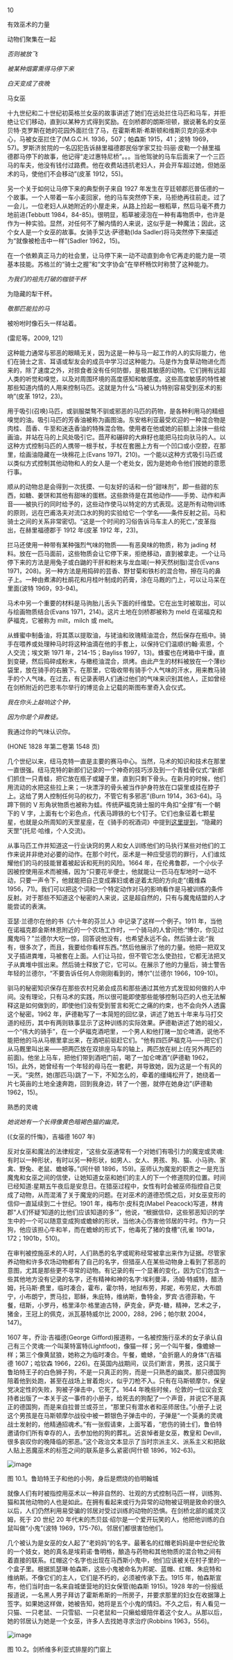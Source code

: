 <title>Operative Witchcraft</title><link href="9781620558454.css" rel="stylesheet" type="text/css"> 

10

有效巫术的力量

动物们聚集在一起

*否则被放飞*

*被某种烟雾熏得马停下来*

*白天变成了夜晚*

马女巫

十九世纪和二十世纪初英格兰女巫的故事讲述了她们在远处拦住马匹和马车，并拒绝让它们移动，直到以某种方式得到奖励。在剑桥郡的朗斯坦顿，据说著名的女巫贝特·克罗斯在她的花园外面拦住了马，在霍斯希斯·希斯顿和维斯贝克的巫术中心，马被女巫拦住了(M.G.C.H. 1936，507；帕森斯 1915，41；波特 1969，57)。罗斯济贫院的一名囚犯告诉赫里福德郡民俗学家艾拉·玛丽·皮勒一个赫里福德郡马停下的故事，他记得“走过惠特尼桥”。。。当他驾驶的马车后面来了一个三匹马的车夫，他没有钱付过路费。他在收费站违抗老妇人，并会开车超过她，但她巫术的马，使他们不会移动”(皮革 1912，55)。

另一个关于如何让马停下来的典型例子来自 1927 年发生在亨廷顿郡厄普伍德的一个故事。一个人带着一车小麦回家，他的马车突然停下来，马拒绝再往前走。过了一会儿，一位老妇人从她附近的小屋走来，从路上捡起一根稻草，然后马毫不费力地前进(Tebbutt 1984，84-85)。很明显，稻草被浸泡在一种有毒物质中，也许是作为一种实验。显然，对任何不了解内情的人来说，这似乎是一种魔法；因此，这个女人是一个女巫的故事。女骑手艾达·萨德勒(Ida Sadler)将马突然停下来描述为“就像被枪击中一样”(Sadler 1962，15)。

在一个依赖真正马力的社会里，让马停下来一动不动直到命令它再走的能力是一项基本技能。苏格兰的“骑士之握”和“文字协会”在举杯畅饮时称赞了这种能力。

*为我们的祖先打破的枷锁干杯*

为隐藏的犁干杯。

*敬那匹能拉的马*

被吩咐时像石头一样站着。

(雷尼等。2009, 121)

这种能力通常与邪恶的眼睛无关，因为这是一种与马一起工作的人的实际能力，他们在骑士之言、耳语或犁友会的成员中学习过这种能力。马是作为食草动物进化而来的，除了速度之外，对掠食者没有任何防御，是极其敏感的动物。它们拥有远超人类的听觉和嗅觉，以及对周围环境的高度感知和敏感度。这些高度敏感的特性被那些知道内情的人用来控制马匹。这就是为什么“马被认为特别容易受到巫术的影响”(皮革 1912，23)。

用于吸引(召唤)马匹，或驯服桀骜不驯或邪恶的马匹的药物，是各种利用马的精细嗅觉的油。吸引马匹的芳香油被称为画图油。东安格利亚最受欢迎的一种混合物是肉桂、茴香、牛至和迷迭香油的特殊混合物。使用者在他或她的前额上涂抹一些绘画油，并站在马的上风处吸引它。茴芹和碾碎的大麻籽也能把马拉向驮马的人。以这种方式控制马匹的人携带一根手杖，手杖在套圈上方有一个凹口或小空腔，在那里，绘画油隐藏在一块棉花上(Evans 1971，210)。一个能以这种方式吸引马匹或以类似方式控制其他动物和人的女人是一个老处女，因为是她命令他们按她的意愿行事。

顺从的动物总是会得到一次抚摸、一句友好的话和一份“甜味剂”，即一些甜的东西，如糖、姜饼和其他有甜味的蛋糕。这些款待是在其他动作——手势、动作和声音——被执行的同时给予的，这些动作使马以特定的方式表现。这是所有动物训练的原则，远在巴甫洛夫对流口水的狗的实验给它一个学名——条件反射之前。马和骑士之间的关系非常密切。“这是一个时间的习俗告诉马车主人的死亡，”皮革指出，在赫里福德郡于 1912 年(皮革 1912 年，23)。

拦马还使用一种带有某种强烈气味的物质——有恶臭味的物质，称为 jading 材料。放在一匹马面前，这些物质会让它停下来，拒绝移动，直到被拿走。一个让马停下来的方法是用兔子或白鼬的干肝和粉末与龙血竭(一种天然树脂)混合(Evans 1971，208)。另一种方法是用捣碎的芸香、野甘菊和铁杉的混合物，擦在马的鼻子上。一种由煮沸的杜鹃花和月桂叶制成的药膏，涂在马厩的门上，可以让马呆在里面(波特 1969，93-94)。

马术中另一个重要的材料是马驹胎儿舌头下面的纤维垫。它在出生时被取出，可以与绘画物质结合(Evans 1971，214)。这片土地在剑桥郡被称为 meld 在诺福克和萨福克，它被称为 milt，milch 或 melt。

从蜂蜜中制备油，将其蒸以提取油，与铑油和玫瑰精油混合，然后保存在瓶中。骑手在喂养或处理种马时将这种油滴在他的手套上，以保持它们温顺(约翰·索恩，个人交流；埃文斯 1971 年，214-15；Bayliss 1997，13)。蜂蜜也在烤箱中干燥，直到变硬，然后捣碎成粉末，与橄榄油混合，烘烤。由此产生的材料被放在一个薄纱袋里，放在骑手的右腋下。在那里，它吸收带有骑手个人气味的汗水，用来教马骑手的个人气味。在过去，有记录表明人们通过他们的气味来识别其他人，正如曾经在剑桥附近的巴恩韦尔举行的博览会上记载的斯图布里奇入会仪式。

*我在你头上敲响这个钟，*

*因为你是个异教徒。*

我通过你的气味认识你。

(HONE 1828 年第二卷第 1548 页)

几个世纪以来，纽马克特一直是主要的赛马中心。当然，马术的知识和技术在那里一直很强。纽马克特的新郎们记录的一个神奇的技巧涉及到一个青蛙骨仪式:“新郎们抓住一只青蛙，把它放在瓶子或罐子里，直到只剩下骨头。在新月的时候，他们用流动的水把这些拉上来；一块漂浮的骨头被当作护身符放在口袋里或挂在脖子上。这给了男人控制任何马的权力，不管它有多邪恶”(Burn 1914，363-64)。马蹄下侧的 V 形角状物质也被称为蛙。传统萨福克骑士服的牛角扣“全撑”有一个朝下的 V 字，上面有七个彩色点，代表马蹄铁的七个钉子。它们也象征着七颗星星，也就是众所周知的天罡星座，在《骑手的祝酒词》中提到[这里提到](9781620558454_c10.xhtml#pg99)，“隐藏的天罡”(托尼·哈维，个人交流)。

从事马匹工作并知道这一行业诀窍的男人和女人训练他们的马执行某些对他们的工作来说并非绝对必要的动作。在那个时代，巫术是一种应受惩罚的罪行，人们谁炫耀他们的马的技能冒着被起诉和死刑的风险。1664 年，在伦弗鲁郡，一个小伙子因被控使用巫术而被捕，因为“只要花半便士，他就能让一匹马在犁地时一动不动，只要一声令下，他就能把自己变成寡妇或者逆着太阳的方向走”(戴维森 1956，71)。我们可以把这个词和一个特定动作对马的影响看作是马被训练的条件反射。对于那些不知道这个秘密的人来说，这是超自然的，只有与魔鬼结盟的人才能尝试的表演。

亚瑟·兰德尔在他的书《六十年的芬兰人》中记录了这样一个例子。1911 年，当他在诺福克郡金斯林恩附近的一个农场工作时，一个骑马的人曾问他:“博尔，你见过魔鬼吗？”兰德尔大吃一惊，回答说他没有，也希望永远不会。然后骑士说:“我有，很多次了，而且，我要给你看样东西。”然后他展示了他的力量。他把一把双叉叉子插进粪堆，马被套在上面。人们让马拉，但不管它怎么使劲拉，它都无法把叉子从粪堆中拔出来。然后骑士释放了它，它可以。在展示了他的力量后，骑士警告年轻的兰德尔，“不要告诉任何人你刚刚看到的，博尔”(兰德尔 1966，109-10)。

驯马的秘密知识保存在那些农村兄弟会成员和那些通过其他方式发现如何做的人中间。没有理论，只有马术的实践，所以很可能即使那些能够控制马匹的人也无法解释这是如何做到的，即使他们没有受到誓言和死亡之痛的约束，也不会向外人透露这个秘密。1962 年，萨德勒写了一本简短的回忆录，讲述了她五十年来与马打交道的经历，其中有两则轶事显示了这种训练的实际效果。萨德勒讲述了她的祖父，一个“伟大的骑手”，在一个萨福克酒吧里，一个男人和他打赌一加仑啤酒，说他不能把他的马从马棚里拿出来，在酒吧前驱赶它们。“他有四匹萨福克马——把它们从马厩里叫出来——把两匹放在双排座马车的轴上，两匹放在树上(在另外两匹的前面)。他坐上马车，把他们带到酒吧门前，喝了一加仑啤酒”(萨德勒 1962，15)。此外，她曾经有一个年轻的母马在一套耙，并导致她，因为这是一个有风的一天。“突然，她(那匹马)跳了一下，不知怎么的，牵着的缰绳松开了，她绕着一片七英亩的土地全速奔跑，回到我身边，转了一个圈，就停在她身边”(萨德勒 1962，15)。

熟悉的灵魂

*她说她有一个长得像黄色暗褐色猫的幽灵。*

(《女巫的忏悔》，吉福德 1607 年)

反对女巫和魔法的法律规定，“这些女巫通常有一个对她们有吸引力的魔宠或灵魂:有时以一种形状，有时以另一种形状，如男人、女人、男孩、狗、猫、小马驹、家禽、野兔、老鼠、蟾蜍等。”(阿什顿 1896，159)。巫师认为魔宠的职责之一是充当魔鬼和女巫之间的信使，让她知道女巫和她们的主人的下一个修道院的位置。时间已经知道:星期五午夜后是安息日。在猎巫过程中，女性有时会被巫师指控自己变成了动物，从而混淆了关于魔宠的问题。在对巫术的道德恐慌之后，对女巫变形的信仰一直延续到二十世纪。1901 年，梅布尔·皮科克(Mabel Peacock)写道，林肯郡“人们怀疑‘知道的比他们应该知道的多’”，他说，“根据信仰，这些邪恶知识的学生中的一个可以随意变成狗或蟾蜍的形状，当他决心伤害他邻居的牛时。作为一只狗，他应该担心牛和羊，而在蟾蜍的形式下，他毒死了猪的食槽”(孔雀 1901a，172；1901b，510)。

在审判被控施巫术的人时，人们熟悉的名字或昵称经常被拿出来作为证据。尽管家养动物和许多农场动物都有了自己的名字，但猎巫人在某些动物身上看到了邪恶的意图，尤其是那些更不寻常的动物。有记录的有一个显著的变化，因为它们包含一些其他地方没有记录的名字，还有精神和神的名字:埃利曼泽，汤姆·特威特，醋汤姆，托马斯·费里，临时凑合，霍布，霍尔特，地狱布劳，邦妮，布劳尼，大布朗宁，小布朗宁，贾马拉，耶稣，朱庇特，维纳斯，鲁特金，罗宾·古德菲勒，午餐，纽斯，小罗丹，格里泽尔·格里迪古特，萨克金，萨克-糖，精神，艺术之子，猪金，王冠上的佩克，派瓦基特威尔比 2000，288，296；帕尔默 2004，147)。

1607 年，乔治·吉福德(George Gifford)报道称，一名被控施行巫术的女子承认自己有三个灵魂:一个叫莱特富特(Lightfoot)，像猫一样；另一个叫午餐，像蟾蜍一样；第三个像黄鼠狼，她称之为临时凑合。午餐，蟾蜍，“会折磨人的身体”(吉福德 1607；哈钦森 1966，226)。在英国内战期间，议员们断言，男孩，这只属于鲁珀特王子的白色狮子狗，不是一只真正的狗，而是一只熟悉的幽灵。那只德国狗陪着他到处跑，甚至在战场上冒着炮火，似乎刀枪不入。只有在马斯顿摩尔，保皇党决定性的失败，狗被子弹击中，它死了。1644 年晚些时候，伦敦的一位议会支持者出版了一本关于这一事件的小册子，给死去的狗配了一个声音，并说它不是真正的德国狗，而是来自拉普兰或芬兰，“那里只有潜水者和巫师居住。”小册子上说这个男孩是在马斯顿摩尔战役中被一颗银色子弹击中的，子弹是“一个英勇的灵魂战士发射的，他精通招魂术。”有一张假请柬，上面写着，“悲伤的骑士们，鲁伯特邀请你们所有幸存的人，去参加他的狗的葬礼。近哀悼者是女巫，教皇和 Devill，很多哀叹你的晚降临的邪恶。”这个政治文本显示了当时宗派主义、派系主义和把敌人贴上恶魔巫术的标签之间的联系是多么紧密(阿什顿 1896，162-63)。

![image](images/9781620558454_058.jpg)

图 10.1。鲁珀特王子和他的小狗，身后是燃烧的伯明翰城

就像人们有时被指控用巫术以一种非自然的、壮观的方式控制马匹一样，训练狗、猫和其他动物的人也是如此。在拥有看起来或行为异常的动物被证明是致命的很久以后，人们仍然利用易受骗的邻居对受过训练的动物的恐惧。在剑桥北部的威灵汉姆，死于 20 世纪 20 年代末的杰贝兹·绍尔是一个爱开玩笑的人，他把他训练的白鼠叫做“小鬼”(波特 1969，175-76)。邻居们都很害怕他们。

几个被认为是女巫的女人起了“老妈妈”的名字。最著名的红帽老妈妈是中世纪伦敦的一个妓女，她的真名是埃莉诺·鲁明格，酿造与药物和其他物质的混合物之间有着直接的联系。红帽这个名字也出现在马西斯小鬼中，他们应该被关在村子里的一个盒子里。根据凯瑟琳·帕森斯，这些小鬼被命名为邦妮、蓝帽、红帽、朱庇特和维纳斯。不像它们的主人，它们是不朽的，必须被传承下去。1915 年，帕森斯宣布，他们当时由一名来自城堡营地的妇女保管(帕森斯 1915)。1928 年的一份报纸报道说，一名黑人男子拜访了霍斯希斯的一所房子，并要求那里的妇女在收据簿上签字。如果她这样做，她被告知，她将是五个小鬼的情妇。不久之后，有人看见一只猫、一只老鼠、一只雪貂、一只老鼠和一只癞蛤蟆陪伴着这个女人。从那以后，她的邻居认为她是一个女巫，许多人去找她寻求治疗(Robbins 1963，556)。

![image](images/9781620558454_059.jpg)

图 10.2。剑桥维多利亚式排屋的门窗上